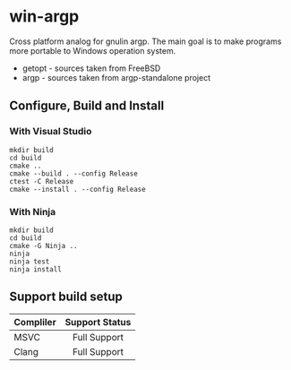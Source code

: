 # win-argp
Cross platform analog for gnulin argp. The main goal is to make programs more
portable to Windows operation system.

* getopt - sources taken from FreeBSD
* argp - sources taken from argp-standalone project

## Configure, Build and Install
### With Visual Studio
```
mkdir build
cd build
cmake ..
cmake --build . --config Release
ctest -C Release
cmake --install . --config Release
```

### With Ninja
```
mkdir build
cd build
cmake -G Ninja ..
ninja
ninja test
ninja install
```

## Support build setup
| Compliler | Support Status |
|:----------|:--------------:|
| MSVC      |  Full Support  |
| Clang     |  Full Support  |
